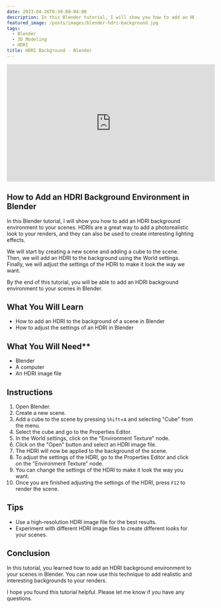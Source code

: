 ```yaml
---
date: 2023-04-26T8:30:00-04:00
description: In this Blender tutorial, I will show you how to add an HDRI background environment to your scenes.
featured_image: /posts/images/blender-hdri-background.jpg
tags:
  - Blender
  - 3D Modeling
  - HDRI
title: HDRI Background - Blender
---
```


<div class="iframe-16-9-container">
<iframe class="youTubeIframe" width="560" height="315" src="https://www.youtube.com/embed/k-moDmBUrrI?rel=0" title="YouTube video player" frameborder="0" allow="accelerometer; autoplay; clipboard-write; encrypted-media; gyroscope; picture-in-picture; web-share" allowfullscreen></iframe>
</div>

## How to Add an HDRI Background Environment in Blender

In this Blender tutorial, I will show you how to add an HDRI background environment to your scenes. HDRIs are a great way to add a photorealistic look to your renders, and they can also be used to create interesting lighting effects.

We will start by creating a new scene and adding a cube to the scene. Then, we will add an HDRI to the background using the World settings. Finally, we will adjust the settings of the HDRI to make it look the way we want.

By the end of this tutorial, you will be able to add an HDRI background environment to your scenes in Blender.

## What You Will Learn

- How to add an HDRI to the background of a scene in Blender
- How to adjust the settings of an HDRI in Blender

## What You Will Need\*\*

- Blender
- A computer
- An HDRI image file

## Instructions

1. Open Blender.
2. Create a new scene.
3. Add a cube to the scene by pressing `Shift`+`A` and selecting "Cube" from the menu.
4. Select the cube and go to the Properties Editor.
5. In the World settings, click on the "Environment Texture" node.
6. Click on the "Open" button and select an HDRI image file.
7. The HDRI will now be applied to the background of the scene.
8. To adjust the settings of the HDRI, go to the Properties Editor and click on the "Environment Texture" node.
9. You can change the settings of the HDRI to make it look the way you want.
10. Once you are finished adjusting the settings of the HDRI, press `F12` to render the scene.

## Tips

- Use a high-resolution HDRI image file for the best results.
- Experiment with different HDRI image files to create different looks for your scenes.

## Conclusion

In this tutorial, you learned how to add an HDRI background environment to your scenes in Blender. You can now use this technique to add realistic and interesting backgrounds to your renders.

I hope you found this tutorial helpful. Please let me know if you have any questions.
